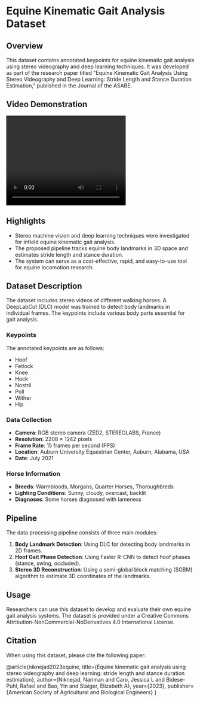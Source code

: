 # Equine Kinematic Gait Analysis Dataset

## Overview
This dataset contains annotated keypoints for equine kinematic gait analysis using stereo videography and deep learning techniques. It was developed as part of the research paper titled "Equine Kinematic Gait Analysis Using Stereo Videography and Deep Learning: Stride Length and Stance Duration Estimation," published in the Journal of the ASABE.

## Video Demonstration

<video width="320" height="240" controls>
  <source src="dataset/20210201 cento walk_72_1612209370182DLC_resnet101_Main_Model_FullResNov1shuffle1_1030000_labeled.mp4" type="video/mp4">
  Your browser does not support the video tag.
</video>

## Highlights
- Stereo machine vision and deep learning techniques were investigated for infield equine kinematic gait analysis.
- The proposed pipeline tracks equine body landmarks in 3D space and estimates stride length and stance duration.
- The system can serve as a cost-effective, rapid, and easy-to-use tool for equine locomotion research.

## Dataset Description
The dataset includes stereo videos of different walking horses. A DeepLabCut (DLC) model was trained to detect body landmarks in individual frames. The keypoints include various body parts essential for gait analysis.

### Keypoints
The annotated keypoints are as follows:
- Hoof
- Fetlock
- Knee
- Hock
- Nostril
- Poll
- Wither
- Hip

### Data Collection
- **Camera**: RGB stereo camera (ZED2, STEREOLABS, France)
- **Resolution**: 2208 × 1242 pixels
- **Frame Rate**: 15 frames per second (FPS)
- **Location**: Auburn University Equestrian Center, Auburn, Alabama, USA
- **Date**: July 2021

### Horse Information
- **Breeds**: Warmbloods, Morgans, Quarter Horses, Thoroughbreds
- **Lighting Conditions**: Sunny, cloudy, overcast, backlit
- **Diagnoses**: Some horses diagnosed with lameness

## Pipeline
The data processing pipeline consists of three main modules:
1. **Body Landmark Detection**: Using DLC for detecting body landmarks in 2D frames.
2. **Hoof Gait Phase Detection**: Using Faster R-CNN to detect hoof phases (stance, swing, occluded).
3. **Stereo 3D Reconstruction**: Using a semi-global block matching (SGBM) algorithm to estimate 3D coordinates of the landmarks.


## Usage
Researchers can use this dataset to develop and evaluate their own equine gait analysis systems. The dataset is provided under a Creative Commons Attribution-NonCommercial-NoDerivatives 4.0 International License.

## Citation
When using this dataset, please cite the following paper:

@article{niknejad2023equine,
  title={Equine kinematic gait analysis using stereo videography and deep learning: stride length and stance duration estimation},
  author={Niknejad, Nariman and Caro, Jessica L and Bidese-Puhl, Rafael and Bao, Yin and Staiger, Elizabeth A},
  year={2023},
  publisher={American Society of Agricultural and Biological Engineers}
}

